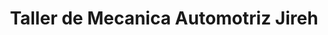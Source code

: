 ---
title: "Taller de Mecanica Automotriz Jireh"
url: /villa-canales/taller-de-mecanica-automotriz-jireh/
shop: Autowerkstatt
---